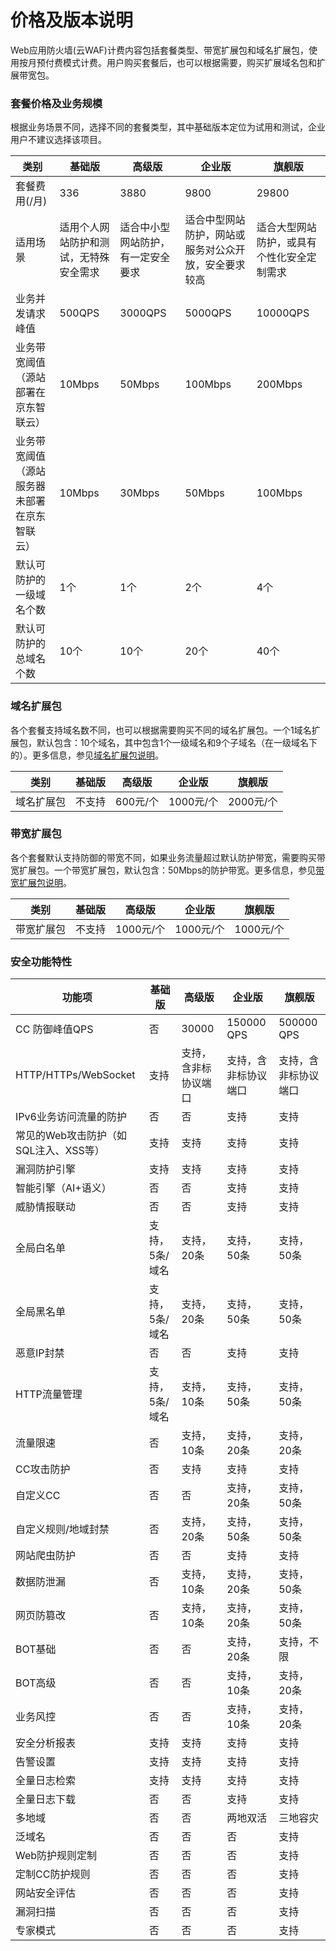 # 价格及版本说明

Web应用防火墙(云WAF)计费内容包括套餐类型、带宽扩展包和域名扩展包，使用按月预付费模式计费。用户购买套餐后，也可以根据需要，购买扩展域名包和扩展带宽包。

### 套餐价格及业务规模

根据业务场景不同，选择不同的套餐类型，其中基础版本定位为试用和测试，企业用户不建议选择该项目。

| 类别                                         | 基础版                                 | 高级版                             | 企业版                                               | 旗舰版                                     |
| -------------------------------------------- | -------------------------------------- | ---------------------------------- | ---------------------------------------------------- | ------------------------------------------ |
| 套餐费用(/月)                                | 336                                    | 3880                               | 9800                                                 | 29800                                      |
| 适用场景                                     | 适用个人网站防护和测试，无特殊安全需求 | 适合中小型网站防护，有一定安全要求 | 适合中型网站防护，网站或服务对公众开放，安全要求较高 | 适合大型网站防护，或具有个性化安全定制需求 |
| 业务并发请求峰值                             | 500QPS                                 | 3000QPS                            | 5000QPS                                              | 10000QPS                                   |
| 业务带宽阈值（源站部署在京东智联云）         | 10Mbps                                 | 50Mbps                             | 100Mbps                                              | 200Mbps                                    |
| 业务带宽阈值（源站服务器未部署在京东智联云） | 10Mbps                                 | 30Mbps                             | 50Mbps                                               | 100Mbps                                    |
| 默认可防护的一级域名个数                     | 1个                                    | 1个                                | 2个                                                  | 4个                                        |
| 默认可防护的总域名个数                       | 10个                                   | 10个                               | 20个                                                 | 40个                                       |

### 域名扩展包

各个套餐支持域名数不同，也可以根据需要购买不同的域名扩展包。一个1域名扩展包，默认包含：10个域名，其中包含1个一级域名和9个子域名（在一级域名下的）。更多信息，参见[域名扩展包说明](/domain-Expansion-Pack.md)。

| 类别       | 基础版 | 高级版   | 企业版    | 旗舰版    |
| ---------- | ------ | -------- | --------- | --------- |
| 域名扩展包 | 不支持 | 600元/个 | 1000元/个 | 2000元/个 |

### 带宽扩展包

各个套餐默认支持防御的带宽不同，如果业务流量超过默认防护带宽，需要购买带宽扩展包。一个带宽扩展包，默认包含：50Mbps的防护带宽。更多信息，参见[带宽扩展包说明](/Bandwidth-Expansion-Pack.md)。

| 类别       | 基础版 | 高级版    | 企业版    | 旗舰版    |
| ---------- | ------ | --------- | --------- | --------- |
| 带宽扩展包 | 不支持 | 1000元/个 | 1000元/个 | 1000元/个 |

### 安全功能特性

| 功能项                                | 基础版         | 高级版               | 企业版               | 旗舰版               |
| ------------------------------------- | -------------- | -------------------- | -------------------- | -------------------- |
| CC 防御峰值QPS                        | 否             | 30000                | 150000   QPS         | 500000   QPS         |
| HTTP/HTTPs/WebSocket                  | 支持           | 支持，含非标协议端口 | 支持，含非标协议端口 | 支持，含非标协议端口 |
| IPv6业务访问流量的防护                | 否             | 否                   | 支持                 | 支持                 |
| 常见的Web攻击防护（如SQL注入、XSS等） | 支持           | 支持                 | 支持                 | 支持                 |
| 漏洞防护引擎                          | 支持           | 支持                 | 支持                 | 支持                 |
| 智能引擎（AI+语义）                   | 否             | 否                   | 支持                 | 支持                 |
| 威胁情报联动                          | 否             | 否                   | 支持                 | 支持                 |
| 全局白名单                            | 支持，5条/域名 | 支持，20条           | 支持，50条           | 支持，50条           |
| 全局黑名单                            | 支持，5条/域名 | 支持，20条           | 支持，50条           | 支持，50条           |
| 恶意IP封禁                            | 否             | 否                   | 支持                 | 支持                 |
| HTTP流量管理                          | 支持，5条/域名 | 支持，10条           | 支持，50条           | 支持，50条           |
| 流量限速                              | 否             | 支持，10条           | 支持，20条           | 支持，20条           |
| CC攻击防护                            | 否             | 支持                 | 支持                 | 支持                 |
| 自定义CC                              | 否             | 否                   | 支持，20条           | 支持，50条           |
| 自定义规则/地域封禁                   | 否             | 支持，20条           | 支持，50条           | 支持，50条           |
| 网站爬虫防护                          | 否             | 否                   | 支持                 | 支持                 |
| 数据防泄漏                            | 否             | 支持，10条           | 支持，20条           | 支持，50条           |
| 网页防篡改                            | 否             | 支持，10条           | 支持，20条           | 支持，50条           |
| BOT基础                               | 否             | 否                   | 支持，20条           | 支持，不限           |
| BOT高级                               | 否             | 否                   | 支持，10条           | 支持，20条           |
| 业务风控                              | 否             | 否                   | 支持，10条           | 支持，20条           |
| 安全分析报表                          | 支持           | 支持                 | 支持                 | 支持                 |
| 告警设置                              | 支持           | 支持                 | 支持                 | 支持                 |
| 全量日志检索                          | 支持           | 支持                 | 支持                 | 支持                 |
| 全量日志下载                          | 否             | 否                   | 支持                 | 支持                 |
| 多地域                                | 否             | 否                   | 两地双活             | 三地容灾             |
| 泛域名                                | 否             | 否                   | 否                   | 支持                 |
| Web防护规则定制                       | 否             | 否                   | 否                   | 支持                 |
| 定制CC防护规则                        | 否             | 否                   | 否                   | 支持                 |
| 网站安全评估                          | 否             | 否                   | 否                   | 支持                 |
| 漏洞扫描                              | 否             | 否                   | 否                   | 支持                 |
| 专家模式                              | 否             | 否                   | 否                   | 支持                 |
